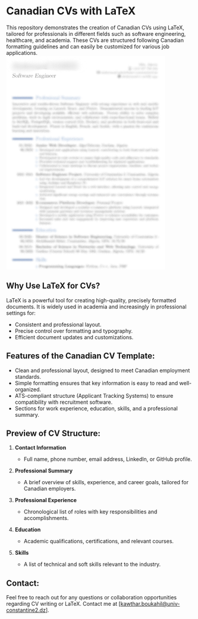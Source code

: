 # Canadian CVs with LaTeX

This repository demonstrates the creation of Canadian CVs using LaTeX, tailored for professionals in different fields such as software engineering, healthcare, and academia. These CVs are structured following Canadian formatting guidelines and can easily be customized for various job applications.
![can](https://github.com/kawthar-boukahil-eng/Canadian-CVs-with-LaTeX/blob/main/canadien%20cv.png)
## Why Use LaTeX for CVs?
LaTeX is a powerful tool for creating high-quality, precisely formatted documents. It is widely used in academia and increasingly in professional settings for:
- Consistent and professional layout.
- Precise control over formatting and typography.
- Efficient document updates and customizations.

## Features of the Canadian CV Template:
- Clean and professional layout, designed to meet Canadian employment standards.
- Simple formatting ensures that key information is easy to read and well-organized.
- ATS-compliant structure (Applicant Tracking Systems) to ensure compatibility with recruitment software.
- Sections for work experience, education, skills, and a professional summary.

## Preview of CV Structure:
1. **Contact Information**
   - Full name, phone number, email address, LinkedIn, or GitHub profile.

2. **Professional Summary**
   - A brief overview of skills, experience, and career goals, tailored for Canadian employers.

3. **Professional Experience**
   - Chronological list of roles with key responsibilities and accomplishments.

4. **Education**
   - Academic qualifications, certifications, and relevant courses.

5. **Skills**
   - A list of technical and soft skills relevant to the industry.

## Contact:
Feel free to reach out for any questions or collaboration opportunities regarding CV writing or LaTeX. Contact me at [kawthar.boukahil@univ-constantine2.dz].


